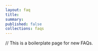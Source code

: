 ```yaml
---
layout: faq
title:
summary:
published: false
collections: faqs
---
```


// This is a boilerplate page for new FAQs.
